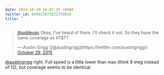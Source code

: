 ```yaml
---
date: 2015-10-29 16:07:25 +0000
twitter_id: 659823873521750016
title: ''
---
```


<blockquote class="twitter-tweet"><p lang="en" dir="ltr"><a href="https://twitter.com/oddEvan?ref_src=twsrc%5Etfw">@oddevan</a> Okay, I&#39;ve heard of them. I&#39;ll check it out. So they have the same coverage as AT&amp;T?</p>&mdash; Austin Grigg ([@austingrigg](https://twitter.com/austingrigg)) <a href="https://twitter.com/austingrigg/status/659823535578152960?ref_src=twsrc%5Etfw">October 29, 2015</a></blockquote>
<script async src="https://platform.twitter.com/widgets.js" charset="utf-8"></script>

[@austingrigg](https://twitter.com/austingrigg) right. Full speed is a little lower than max (think 8 meg instead of 12), but coverage seems to be identical.
